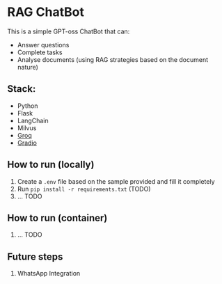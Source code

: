 # RAG ChatBot
This is a simple GPT-oss ChatBot that can:
- Answer questions
- Complete tasks
- Analyse documents (using RAG strategies based on the document nature)

## Stack:
- Python
- Flask
- LangChain
- Milvus
- [Groq](https://groq.com/)
- [Gradio](https://www.gradio.app/)

## How to run (locally)
1. Create a `.env` file based on the sample provided and fill it completely
2. Run `pip install -r requirements.txt` (TODO)
3. ... TODO

## How to run (container)
1. ... TODO

## Future steps
1. WhatsApp Integration